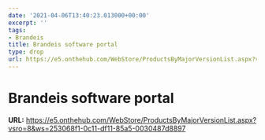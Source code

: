 ```yaml
---
date: '2021-04-06T13:40:23.013000+00:00'
excerpt: ''
tags:
- Brandeis
title: Brandeis software portal
type: drop
url: https://e5.onthehub.com/WebStore/ProductsByMajorVersionList.aspx?vsro=8&ws=253068f1-0c11-df11-85a5-0030487d8897
---
```


# Brandeis software portal

**URL:** https://e5.onthehub.com/WebStore/ProductsByMajorVersionList.aspx?vsro=8&ws=253068f1-0c11-df11-85a5-0030487d8897

